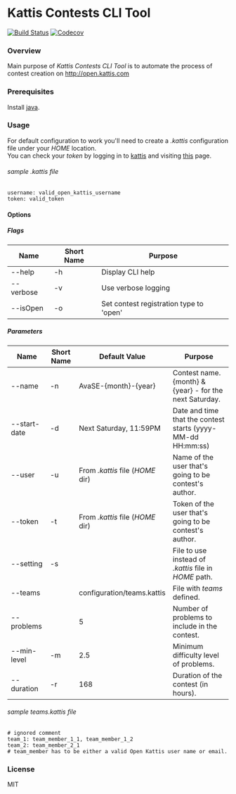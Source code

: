 # Kattis Contests CLI Tool

[![Build Status](https://travis-ci.org/Stropek/Kattis-contests-CLI-tool.svg?branch=master)](https://travis-ci.org/Stropek/Kattis-contests-CLI-tool)
[![Codecov](https://img.shields.io/codecov/c/github/Stropek/Kattis-contests-CLI-tool.svg)](https://codecov.io/github/Stropek/Kattis-contests-CLI-tool)

### Overview 
Main purpose of _Kattis Contests CLI Tool_ is to automate the process of contest creation on http://open.kattis.com

### Prerequisites
Install [java](https://www.java.com/en/download/help/download_options.xml).

### Usage
For default configuration to work you'll need to create a _.kattis_ configuration file under your _HOME_ location. \
You can check your _token_ by logging in to [kattis](https://open.kattis.com) and visiting [this](https://open.kattis.com/download/kattisrc) page.

###### sample _.kattis_ file
```
username: valid_open_kattis_username
token: valid_token
```

#### Options

##### Flags
Name  | Short Name | Purpose
------------- | ------------- | -------------
--help  | -h | Display CLI help
--verbose | -v | Use verbose logging
--isOpen | -o | Set contest registration type to 'open'

##### Parameters
Name  | Short Name | Default Value | Purpose | 
------------------------ | ------------------------ | ------------------------ | ------------- 
--name  | -n | AvaSE-{month}-{year} | Contest name. {month} & {year} - for the next Saturday.
--start-date | -d | Next Saturday, 11:59PM | Date and time that the contest starts (yyyy-MM-dd HH:mm:ss)
--user | -u | From _.kattis_ file (_HOME_ dir) | Name of the user that's going to be contest's author.
--token | -t | From _.kattis_ file (_HOME_ dir) | Token of the user that's going to be contest's author.
--setting | -s | | File to use instead of _.kattis_ file in _HOME_ path.
--teams | | configuration/teams.kattis | File with _teams_ defined.
--problems | | 5 | Number of problems to include in the contest.
--min-level | -m | 2.5 | Minimum difficulty level of problems.
--duration | -r | 168 | Duration of the contest (in hours).

###### sample _teams.kattis_ file
```
# ignored comment
team_1: team_member_1_1, team_member_1_2
team_2: team_member_2_1
# team_member has to be either a valid Open Kattis user name or email.
```

### License
MIT
